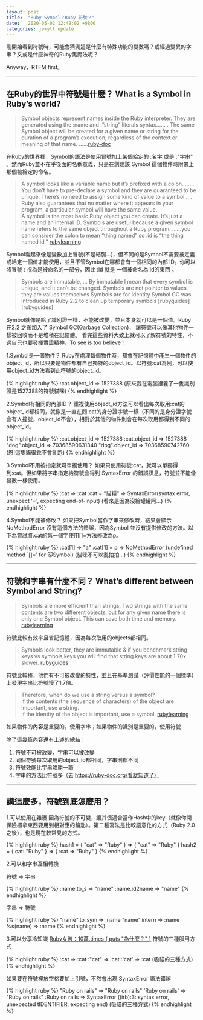 ```yaml
---
layout: post
title:  "Ruby Symbol？Ruby 符號？"
date:   2020-05-02 12:49:02 +0800
categories: jekyll update
---
```


剛開始看到符號時，可能會猜測這是什麼有特殊功能的變數嗎？或經過變異的字串？又或是什麼神奇的Ruby黑魔法呢？

Anyway，RTFM first。

---

## 在Ruby的世界中符號是什麼？ What is a Symbol in Ruby’s world?

> Symbol objects represent names inside the Ruby interpreter. They are generated using the :name and :”string” literals syntax…… . The same Symbol object will be created for a given name or string for the duration of a program’s execution, regardless of the context or meaning of that name. ……[ruby-doc][ruby-doc.org/Symbol]

在Ruby的世界裡，Symbol的語法是使用冒號加上某個給定的 :名字 或是 :"字串" 。然而Ruby並不在乎後面的名稱意義，只是在創建該 Symbol 這個物件時附帶上那個被給定的命名。

>A symbol looks like a variable name but it’s prefixed with a colon. ……You don’t have to pre-declare a symbol and they are guaranteed to be unique. There’s no need to assign some kind of value to a symbol… . Ruby also guarantees that no matter where it appears in your program, a particular symbol will have the same value.
\
>A symbol is the most basic Ruby object you can create. It’s just a name and an internal ID. Symbols are useful because a given symbol name refers to the same object throughout a Ruby program. ……you can consider the colon to mean “thing named” so :id is “the thing named id.”
[rubylearning][rubylearning.com/Ruby_symbols]

Symbol看起來像是變數加上冒號(不是結腸…)，但不同的是Symbol不需要被定義或給定一個值才能使用，並且不管Symbol在哪都會有一個相同的內部 ID。你可以將冒號 : 視為是被命名的一部分，因此 :id 就是 一個被命名為:id的東西 。

> Symbols are immutable, … By immutable I mean that every symbol is unique, and it can’t be changed.
> Symbols are not pointer to values, they are values themselves
> Symbols are for identity
> Symbol GC was introduced in Ruby 2.2 to clean up temporary symbols
[rubyguides][rubyguides]

Symbol就像是給了識別證一樣，不能被改變，並且本身就可以是一個值。Ruby 在2.2 之後加入了 Symbol GC(Garbage Collection)， 讓符號可以像其他物件一樣被回收而不是堆積在記憶體。
看完這些資料大致上就可以了解符號的特性，不過自己也要發揮實證精神，To see is too believe !


1.Symbol是一個物件？
Ruby在處理每個物件時，都會在記憶體中產生一個物件的object_id，所以只要是物件都有自己獨特的object_id。以符號:cat為例，可以使用object_id方法看到此符號的object_id。

{% highlight ruby %}
:cat.object_id
=> 1527388
(原來我在電腦裡養了一隻識別證是1527388的符號貓咪)
{% endhighlight %}

2.Symbol有相同的內部ID？
重複使用object_id方法可以看出每次取用:cat的object_id都相同，就像是一直在問:cat的身分證字號一樣（不同的是身分證字號會有人撞號，object_id不會），相對於其他的物件則會在每次取用都得到不同的object_id。

{% highlight ruby %}
:cat.object_id
=> 1527388
:cat.object_id
=> 1527388
"dog".object_id
=> 70368590631340
"dog".object_id
=> 70368590742760
(恩!這隻貓很乖不會亂跑)
{% endhighlight %}

3.Symbol不用被指定就可單獨使用？
如果只使用符號:cat，就可以單獨得到:cat。但如果將字串指定給符號會得到 SyntaxError 的錯誤訊息，符號並不能像變數一樣使用。

{% highlight ruby %}
:cat
=> :cat
:cat = "貓糧"
=> SyntaxError(syntax error, unexpect '=', expecting end-of-input)
(看來是因為沒給罐罐阿...)
{% endhighlight %}

4.Symbol不能被修改？
如果把Symbol當作字串來修改時，結果會顯示 NoMethodError 沒有這個方法的錯誤，因為Symbol 並沒有提供修改的方法。以下為嘗試將:cat的第一個字使用[]=方法修改為p。

{% highlight ruby %}
:cat[1]
=> "a"
:cat[1] = p
=> NoMethodError (undefined method `[]=' for :cat:Symbol)
(貓咪不可以亂拍拍...)
{% endhighlight %}

---

## 符號和字串有什麼不同？ What’s different between Symbol and String?

> Symbols are more efficient than strings. Two strings with the same contents are two different objects, but for any given name there is only one Symbol object. This can save both time and memory.
[rubylearning][rubylearning.com/Ruby_symbols]

符號比較有效率且省記憶體，因為每次取用的objects都相同。

>Symbols look better, they are immutable & if you benchmark string keys vs symbols keys you will find that string keys are about 1.70x slower.
[rubyguides][rubyguides/Ruby-symbols]

符號比較棒，他們有不可被改變的特性，並且在基準測試（評價性能的一個標準）上發現字串比符號慢了1.7倍。

> Therefore, when do we use a string versus a symbol?
\
  > If the contents (the sequence of characters) of the object are important, use a string.
  \
  > If the identity of the object is important, use a symbol.
[rubylearning][rubylearning.com/Ruby_symbols]

如果物件的內容是重要的，使用字串；如果物件的識別是重要的，使用符號

除了這幾篇內容還有上述的總結：
1. 符號不可被改變，字串可以被改變
2. 同個符號每次取用的object_id都相同，字串則都不同
3. 符號效能比字串略勝一籌
4. 字串的方法比符號多（去 https://ruby-doc.org/看就知道了）

---

## 講這麼多，符號到底怎麼用？
1.可以使用在雜湊
因為符號的不可變，讓其很適合當作Hash中的key（就像你開保險櫃拿東西要用到相對應的鑰匙）。第二種寫法是比較語意化的方式（Ruby 2.0之後），也是現在較常見的方式。

{% highlight ruby %}
hash1 = { "cat" => "Ruby" }
=> { "cat" => "Ruby" }
hash2 = { cat: "Ruby" }
=> { :cat => "Ruby" }
{% endhighlight %}

2.可以和字串互相轉換

符號 => 字串

{% highlight ruby %}
:name.to_s
=> "name"
:name.id2name
=> "name"
{% endhighlight %}


字串 => 符號

{% highlight ruby %}
"name".to_sym
=> :name
"name".intern
=> :name
%s(name)
=> :name
{% endhighlight %}


3.可以分享冷知識
[Ruby女孩：10萬.times { puts "為什麼？" }][Ruby女孩]
符號的三種服用方式

{% highlight ruby %}
:cat
=> :cat
:"cat"
=> :cat
:'cat'
=> :cat
(吸貓的三種方式)
{% endhighlight %}

如果要在符號裡放空格要加上引號，不然會出現 SyntaxError 語法錯誤

{% highlight ruby %}
"Ruby on rails"
=> "Ruby on rails"
'Ruby on rails'
=> "Ruby on rails"
:Ruby on rails
=> SyntaxError ((irb):3: syntax error, unexpected tIDENTIFIER, expecting end)
(吸貓的三種方式)
{% endhighlight %}

[ruby-doc.org/Symbol]: https://ruby-doc.org/core-2.7.0/Symbol.html
[rubylearning.com/Ruby_symbols]: http://rubylearning.com/satishtalim/ruby_symbols.html
[rubyguides/Ruby-symbols]: https://www.rubyguides.com/2018/02/ruby-symbols/
[Ruby女孩]: https://ithelp.ithome.com.tw/articles/10159660
[為自己學Ruby on rails]: https://railsbook.tw/chapters/06-ruby-basic-2.html